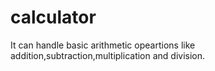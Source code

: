 # calculator
It can handle basic arithmetic opeartions like addition,subtraction,multiplication and division.

